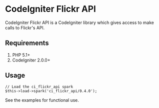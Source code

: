 # CodeIgniter Flickr API

CodeIgniter Flickr API is a CodeIgniter library which gives access to make calls to Flickr's API.

## Requirements

1. PHP 5.1+
2. CodeIgniter 2.0.0+

## Usage

	// Load the ci_flickr_api spark
	$this->load->spark('ci_flickr_api/0.4.0');

See the examples for functional use.